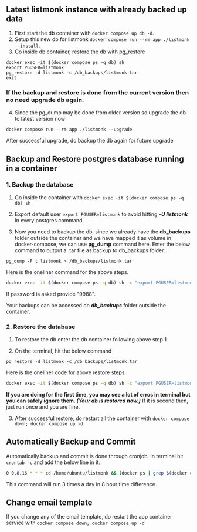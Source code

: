 ## Latest listmonk instance with already backed up data
1. First start the db container with `docker compose up db -d`.
2. Setup this new db for listmonk `docker compose run --rm app ./listmonk --install`.
3. Go inside db container, restore the db with pg_restore 
```
docker exec -it $(docker compose ps -q db) sh
export PGUSER=listmonk
pg_restore -d listmonk -c /db_backups/listmonk.tar
exit
```
### __If the backup and restore is done from the current version then no need upgrade db again.__

4. Since the pg_dump may be done from older version so upgrade the db to latest version now
```
docker compose run --rm app ./listmonk --upgrade
```

After successful upgrade, do backup the db again for future upgrade

## Backup and Restore postgres database running in a container

### 1. Backup the database 
  1. Go inside the container with `docker exec -it $(docker compose ps -q db) sh`
  
  2. Export default user `export PGUSER=listmonk` to avoid hitting ___-U listmonk___ in every postgres command

  2. Now you need to backup the db, since we already have the __db_backups__ folder outside the container and we have mapped it as volume in docker-compose, we can use __pg_dump__ command here.
  Enter the below command to output a .tar file as backup to db_backups folder. 
  ```
  pg_dump -F t listmonk > /db_backups/listmonk.tar
  ```
  Here is the oneliner command for the above steps.
  ```bash
  docker exec -it $(docker compose ps -q db) sh -c "export PGUSER=listmonk && pg_dump -F t listmonk > /db_backups/listmonk.tar"
  ```
  If password is asked provide "9988".

  Your backups can be accessed on ___db_backups___ folder outside the container.

 ### 2. Restore the database
  1. To restore the db enter the db container following above step 1

  2. On the terminal, hit the below command
  ```
  pg_restore -d listmonk -c /db_backups/listmonk.tar
  ```

  Here is the oneliner code for above restore steps
  ```bash
  docker exec -it $(docker compose ps -q db) sh -c "export PGUSER=listmonk && pg_restore -d listmonk -c /db_backups/listmonk.tar"
  ```

  __If you are doing for the first time, you may see a lot of erros in terminal but you can safely ignore them. ___(Your db is restored now.)_____
  If it is second then, just run once and you are fine.

  3. After successful restore, do restart all the container with
  `docker compose down; docker compose up -d`


## Automatically Backup and Commit
Automatically backup and commit is done through cronjob.
In terminal hit `crontab -c` and add the below line in it.
```bash
0 0,8,16 * * * cd /home/ubuntu/listmonk && (docker ps | grep $(docker compose ps -q db))  && docker exec $(docker compose ps -q db) sh -c "export PGUSER=listmonk && pg_dump -F t listmonk > /db_backups/listmonk.tar" && git add /db_backups/listmonk.tar && git commit -m "backup: $(git rev-parse --short HEAD)" && git push origin main
```
This command will run 3 times a day in 8 hour time difference.


 ## Change email template
 If you change any of the email template, do restart the app container service with `docker compose down; docker compose up -d`
